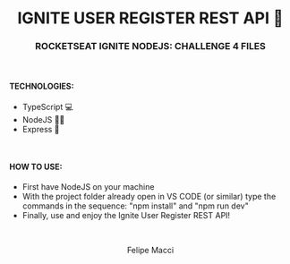<h1 align="center">IGNITE USER REGISTER REST API 👥</h1>
<h3 align="center">ROCKETSEAT IGNITE NODEJS: CHALLENGE 4 FILES</h3>

<br />

#### TECHNOLOGIES:
- TypeScript 💻
- NodeJS 🐱‍👤
- Express 🔗

<br />

#### HOW TO USE:
* First have NodeJS on your machine
* With the project folder already open in VS CODE (or similar) type the commands in the sequence: "npm install" and "npm run dev"
* Finally, use and enjoy the Ignite User Register REST API!

<br />

<p align="center">Felipe Macci</p>
